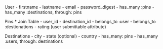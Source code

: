 User
    - firstname
    - lastname
    - email
    - password_digest
    - has_many :pins
    - has_many :destinations, through: pins

Pins * Join Table
    - user_id
    - destination_id
    - belongs_to :user
    - belongs_to :destionations
    - rating (user submittable attribute)

Destinations
    - city
    - state (optional)
    - country
    - has_many: pins
    - has_many :users, through: destinations
   
